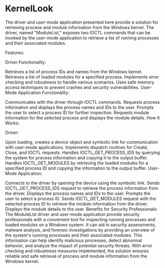# KernelLook
The driver and user-mode application presented here provide a solution for retrieving process and module information from the Windows kernel. The driver, named "ModuleList," exposes two IOCTL commands that can be invoked by the user-mode application to retrieve a list of running processes and their associated modules.

Features:

Driver Functionality:

Retrieves a list of process IDs and names from the Windows kernel.
Retrieves a list of loaded modules for a specified process.
Implements error checking and robustness to handle various scenarios.
Uses safe memory access techniques to prevent crashes and security vulnerabilities.
User-Mode Application Functionality:

Communicates with the driver through IOCTL commands.
Requests process information and displays the process names and IDs to the user.
Prompts the user to select a process ID for further inspection.
Requests module information for the selected process and displays the module details.
How It Works:

Driver:

Upon loading, creates a device object and symbolic link for communication with user-mode applications.
Implements dispatch routines for Create, Close, and IOCTL requests.
Handles IOCTL_GET_PROCESS_IDS by querying the system for process information and copying it to the output buffer.
Handles IOCTL_GET_MODULES by retrieving the loaded modules for a specified process ID and copying the information to the output buffer.
User-Mode Application:

Connects to the driver by opening the device using the symbolic link.
Sends IOCTL_GET_PROCESS_IDS request to retrieve the process information from the driver.
Displays the process names and IDs to the user.
Prompts the user to select a process ID.
Sends IOCTL_GET_MODULES request with the selected process ID to retrieve the module information from the driver.
Displays the module details to the user.
Benefits for Security Professionals:
The ModuleList driver and user-mode application provide security professionals with a convenient tool for inspecting running processes and loaded modules on a Windows system. It can aid in security assessments, malware analysis, and forensic investigations by providing an overview of the system's running processes and their associated modules. This information can help identify malicious processes, detect abnormal behavior, and analyze the impact of potential security threats. With error checking and robustness measures implemented, the solution ensures reliable and safe retrieval of process and module information from the Windows kernel.
